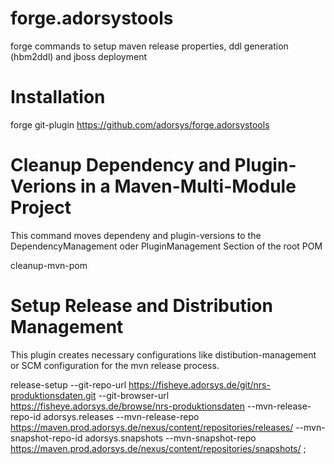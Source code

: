 forge.adorsystools
==================

forge commands to setup maven release properties, ddl generation (hbm2ddl) and jboss deployment

Installation
============

forge git-plugin https://github.com/adorsys/forge.adorsystools

Cleanup Dependency and Plugin-Verions in a Maven-Multi-Module Project
=====================================================================

This command moves dependeny and plugin-versions to the DependencyManagement oder PluginManagement Section of the root POM

cleanup-mvn-pom

Setup Release and Distribution Management
=========================================

This plugin creates necessary configurations like distibution-management or SCM configuration for the mvn release process.

release-setup --git-repo-url https://fisheye.adorsys.de/git/nrs-produktionsdaten.git --git-browser-url https://fisheye.adorsys.de/browse/nrs-produktionsdaten --mvn-release-repo-id adorsys.releases --mvn-release-repo https://maven.prod.adorsys.de/nexus/content/repositories/releases/ --mvn-snapshot-repo-id adorsys.snapshots --mvn-snapshot-repo https://maven.prod.adorsys.de/nexus/content/repositories/snapshots/ ;

